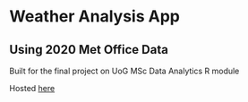 # Weather Analysis App
## Using 2020 Met Office Data
Built for the final project on UoG MSc Data Analytics R module

Hosted [here](https://agnesanalysis.shinyapps.io/project/)
